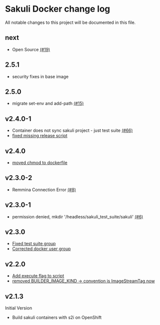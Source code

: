 # Sakuli Docker change log

All notable changes to this project will be documented in this file.

## next

- Open Source [(#19)](https://github.com/sakuli/sakuli-openshift-s2i/issues/19)

## 2.5.1

- security fixes in base image

## 2.5.0

- migrate set-env and add-path [(#15)](https://github.com/sakuli/sakuli-openshift-s2i/issues/15)

## v2.4.0-1

- Container does not sync sakuli project - just test suite [(#66)](https://github.com/sakuli/sakuli-docker/issues/66)
- [fixed missing release script](https://github.com/sakuli/sakuli-openshift-s2i/commit/a6770b42)

## v2.4.0

- [moved chmod to dockerfile](https://github.com/sakuli/sakuli-openshift-s2i/commit/5ad79e04)

## v2.3.0-2

- Remmina Connection Error [(#8)](https://github.com/sakuli/sakuli-openshift-s2i/issues/8)

## v2.3.0-1

- permission denied, mkdir '/headless/sakuli_test_suite/sakuli' [(#6)](https://github.com/sakuli/sakuli-openshift-s2i/issues/6)

## v2.3.0

- [Fixed test suite group](https://github.com/sakuli/sakuli-openshift-s2i/commit/ccdc09a2ee3e506716c10ade8029fc935037bdcd)
- [Corrected docker user group](https://github.com/sakuli/sakuli-openshift-s2i/commit/366bfc1c)

## v2.2.0

- [Add execute flag to script](https://github.com/sakuli/sakuli-openshift-s2i/commit/ffef2553) 
- [removed BUILDER_IMAGE_KIND -> convention is ImageStreamTag now](https://github.com/sakuli/sakuli-openshift-s2i/commit/d412fdf0) 

## v2.1.3

Initial Version
- Build sakuli containers with s2i on OpenShift